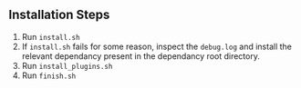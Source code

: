## Installation Steps

1. Run `install.sh`
1. If `install.sh` fails for some reason, inspect the `debug.log` and install the relevant dependancy present in the dependancy root directory.
1. Run `install_plugins.sh`
1. Run `finish.sh`
